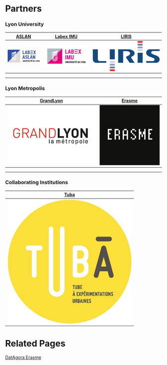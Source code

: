 
# Partners

### Lyon University

|[ASLAN](https://aslan.universite-lyon.fr/)|[Labex IMU](https://imu.universite-lyon.fr/)|[LIRIS](https://liris.cnrs.fr/)|
|-|-|-|
|![logo aslan](partners/Aslan.png)|![logo IMU](partners/LabexIMU.png)|![logo aslan](partners/logo_liris.png)|

***

### Lyon Metropolis

|[GrandLyon](https://met.grandlyon.com/data-grandlyon/)|[Erasme](https://www.erasme.org/-UrbanLab)|
|-|-|
|![logo GrandLyon](partners/DINSI.jpeg)|![logo Erasme](partners/Erasme.jpg)|

***

### Collaborating Institutions

|[Tuba](http://www.tuba-lyon.com/)|
|-|
|![logo Tuba](partners/Tuba.jpg)|

# Related Pages

[DatAgora Erasme](https://www.erasme.org/DatAgora)
